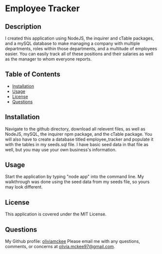 # Employee Tracker 

## Description 
I created this application using NodeJS, the inquirer and cTable packages, and a mySQL database to make managing a company with multiple departments, roles within those departments, and a multitude of employees easier. You can easily track all of these positions and their salaries as well as the manager to whom everyone reports. 

## Table of Contents
- [Installation](#installation)
- [Usage](#usage)
- [License](#license)
- [Questions](#questions)

## Installation
Navigate to the github directory, download all relevent files, as well as NodeJS, mySQL, the inquirer npm package, and the cTable package. You will also have to create a database titled employee_tracker and populate it with the tables in my seeds.sql file. I have basic seed data in that file as well, but you may use your own business's information. 

## Usage 
Start the application by typing "node app" into the command line. My walkthrough was done using the seed data from my seeds file, so yours may look different. 

## License
This application is covered under the MIT License. 

## Questions 
My Github profile: [oliviamckee](https://github.com/oliviamckee)
Please email me with any questions, comments, or concerns at olivia.mckee97@gmail.com.
